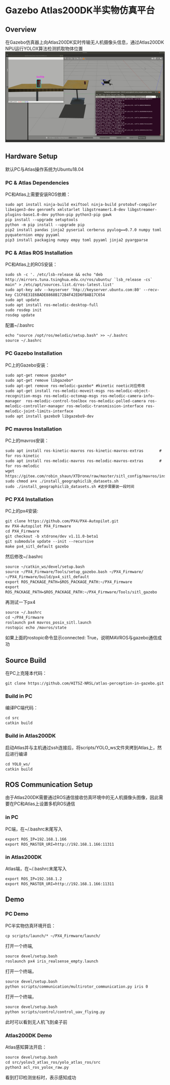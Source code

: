 # Gazebo Atlas200DK半实物仿真平台

## Overview
在Gazebo仿真器上向Atlas200DK实时传输无人机摄像头信息，通过Atlas200DK NPU运行YOLOX算法检测抓取物体位置
![image](asset/demo.jpg)

## Hardware Setup
默认PC与Atlas操作系统为Ubuntu18.04

### PC & Atlas Dependencies
PC和Atlas上需要安装ROS依赖：
```
sudo apt install ninja-build exiftool ninja-build protobuf-compiler libeigen3-dev genromfs xmlstarlet libgstreamer1.0-dev libgstreamer-plugins-base1.0-dev python-pip python3-pip gawk
pip install --upgrade setuptools
python -m pip install --upgrade pip
pip2 install pandas jinja2 pyserial cerberus pyulog==0.7.0 numpy toml pyquaternion empy pyyaml 
pip3 install packaging numpy empy toml pyyaml jinja2 pyargparse
```

### PC & Atlas ROS Installation
PC和Atlas上的ROS安装：
```
sudo sh -c '. /etc/lsb-release && echo "deb http://mirrors.tuna.tsinghua.edu.cn/ros/ubuntu/ `lsb_release -cs` main" > /etc/apt/sources.list.d/ros-latest.list'
sudo apt-key adv --keyserver 'hkp://keyserver.ubuntu.com:80' --recv-key C1CF6E31E6BADE8868B172B4F42ED6FBAB17C654
sudo apt update
sudo apt install ros-melodic-desktop-full
sudo rosdep init
rosdep update
```

配置~/.bashrc
```
echo "source /opt/ros/melodic/setup.bash" >> ~/.bashrc
source ~/.bashrc
```

### PC Gazebo Installation
PC上的Gazebo安装：
```
sudo apt-get remove gazebo* 
sudo apt-get remove libgazebo*
sudo apt-get remove ros-melodic-gazebo* #kinetic noetic对应修改
sudo apt-get install ros-melodic-moveit-msgs ros-melodic-object-recognition-msgs ros-melodic-octomap-msgs ros-melodic-camera-info-manager  ros-melodic-control-toolbox ros-melodic-polled-camera ros-melodic-controller-manager ros-melodic-transmission-interface ros-melodic-joint-limits-interface
sudo apt install gazebo9 libgazebo9-dev
```

### PC mavros Installation
PC上的mavros安装：
```
sudo apt install ros-kinetic-mavros ros-kinetic-mavros-extras 		# for ros-kinetic
sudo apt install ros-melodic-mavros ros-melodic-mavros-extras 		# for ros-melodic
wget https://gitee.com/robin_shaun/XTDrone/raw/master/sitl_config/mavros/install_geographiclib_datasets.sh
sudo chmod a+x ./install_geographiclib_datasets.sh
sudo ./install_geographiclib_datasets.sh #这步需要装一段时间
```

### PC PX4 Installation
PC上的px4安装:
```
git clone https://github.com/PX4/PX4-Autopilot.git
mv PX4-Autopilot PX4_Firmware
cd PX4_Firmware
git checkout -b xtdrone/dev v1.11.0-beta1
git submodule update --init --recursive
make px4_sitl_default gazebo
```

然后修改~/.bashrc
```
source ~/catkin_ws/devel/setup.bash
source ~/PX4_Firmware/Tools/setup_gazebo.bash ~/PX4_Firmware/ ~/PX4_Firmware/build/px4_sitl_default
export ROS_PACKAGE_PATH=$ROS_PACKAGE_PATH:~/PX4_Firmware
export ROS_PACKAGE_PATH=$ROS_PACKAGE_PATH:~/PX4_Firmware/Tools/sitl_gazebo
```

再测试一下px4
```
source ~/.bashrc
cd ~/PX4_Firmware
roslaunch px4 mavros_posix_sitl.launch
rostopic echo /mavros/state
```
如果上面的rostopic命令显示connected: True，说明MAVROS与gazebo通信成功

## Source Build
在PC上克隆本代码：
```
git clone https://github.com/HITSZ-NRSL/atlas-perception-in-gazebo.git
```

### Build in PC
编译PC端代码：
```
cd src
catkin build
```

### Build in Atlas200DK
启动Atlas并与主机通过ssh连接后，将scripts/YOLO_ws文件夹拷到Atlas上，然后进行编译
```
cd YOLO_ws/
catkin build
```

## ROS Communication Setup
由于Atlas200DK需要通过ROS通信接收仿真环境中的无人机摄像头图像，因此需要在PC和Atlas上设置多机ROS通信

### in PC
PC端，在~/.bashrc末尾写入
```
export ROS_IP=192.168.1.166
export ROS_MASTER_URI=http://192.168.1.166:11311
```

### in Atlas200DK
Atlas端，在~/.bashrc末尾写入
```
export ROS_IP=192.168.1.2
export ROS_MASTER_URI=http://192.168.1.166:11311
```

## Demo
### PC Demo
PC半实物仿真环境开启：
```
cp scripts/launch/* ~/PX4_Firmware/launch/
```

打开一个终端,
```
source devel/setup.bash
roslaunch px4 iris_realsense_empty.launch
```

打开一个终端，
```
source devel/setup.bash
python scripts/communication/multirotor_communication.py iris 0
```

打开一个终端，
```
source devel/setup.bash
python scripts/control/control_uav_flying.py
```

此时可以看到无人机飞到桌子前

### Atlas200DK Demo
Atlas感知算法开启：
```
source devel/setup.bash
cd src/yolov3_atlas_ros/yolo_atlas_ros/src
python3 acl_ros_yolox_raw.py
```
看到打印检测坐标时，表示感知成功

